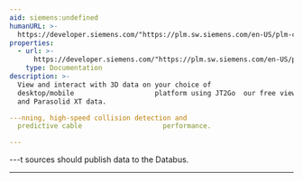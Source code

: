 ```yaml
---
aid: siemens:undefined
humanURL: >-
  https://developer.siemens.com/"https://plm.sw.siemens.com/en-US/plm-components/jt/jt2go/"
properties:
  - url: >-
      https://developer.siemens.com/"https://plm.sw.siemens.com/en-US/plm-components/jt/jt2go/"
    type: Documentation
description: >-
  View and interact with 3D data on your choice of
  desktop/mobile                    platform using JT2Go  our free viewer for JT
  and Parasolid XT data.            

---nning, high-speed collision detection and
  predictive cable                    performance.            

--- 
```


---t sources should publish data to
  the Databus.            

---